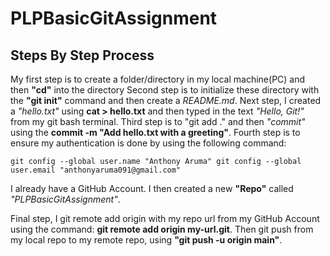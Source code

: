 # PLPBasicGitAssignment

## Steps By Step Process

My first step is to create a folder/directory in my local machine(PC) and then **"cd"** into the directory
Second step is to initialize these directory with the **"git init"** command and then create a *README.md*.
Next step, I created a *"hello.txt"* using **cat > hello.txt** and then typed in the text *"Hello, Git!"* from my git bash terminal.
Third step is to "git add ." and then *"commit"* using the **commit -m "Add hello.txt with a greeting"**.
Fourth step is to ensure my authentication is done by using the following command:

`git config --global user.name "Anthony Aruma"
git config --global user.email "anthonyaruma091@gmail.com"`

I already have a GitHub Account. I then created a new **"Repo"** called *"PLPBasicGitAssignment"*.

Final step, I git remote add origin with my repo url from my GitHub Account using the command: **git remote add origin my-url.git**. Then git push from my local repo to my remote repo, using **"git push -u origin main"**.